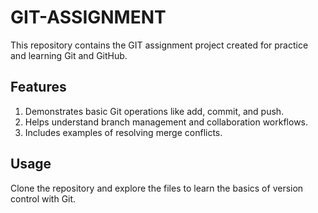 # GIT-ASSIGNMENT

This repository contains the GIT assignment project created for practice and learning Git and GitHub.

## Features
1. Demonstrates basic Git operations like add, commit, and push.
2. Helps understand branch management and collaboration workflows.
3. Includes examples of resolving merge conflicts.

## Usage
Clone the repository and explore the files to learn the basics of version control with Git.
